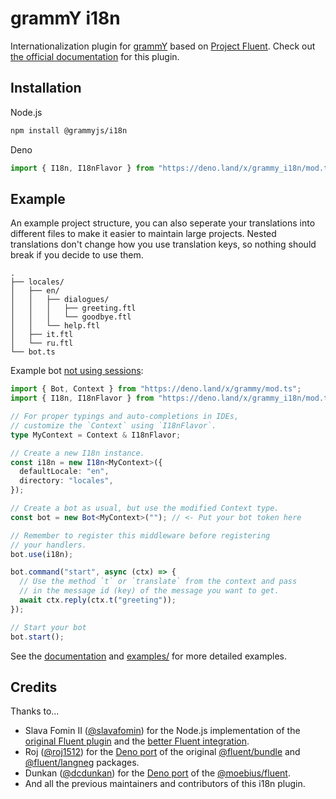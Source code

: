 # grammY i18n

Internationalization plugin for [grammY](https://grammy.dev) based on [Project Fluent](https://projectfluent.org).
Check out [the official documentation](https://grammy.dev/plugins/i18n.html) for this plugin.

## Installation

Node.js

```sh
npm install @grammyjs/i18n
```

Deno

```ts
import { I18n, I18nFlavor } from "https://deno.land/x/grammy_i18n/mod.ts";
```

## Example

An example project structure, you can also seperate your translations into different files to make it easier to maintain large projects.
Nested translations don't change how you use translation keys, so nothing should break if you decide to use them.
```
.
├── locales/
│   ├── en/
│   │   ├── dialogues/
│   │   │   ├── greeting.ftl
│   │   │   └── goodbye.ftl
│   │   └── help.ftl
│   ├── it.ftl
│   └── ru.ftl
└── bot.ts
```

Example bot
[not using sessions](https://grammy.dev/plugins/i18n.html#without-sessions):

```ts
import { Bot, Context } from "https://deno.land/x/grammy/mod.ts";
import { I18n, I18nFlavor } from "https://deno.land/x/grammy_i18n/mod.ts";

// For proper typings and auto-completions in IDEs,
// customize the `Context` using `I18nFlavor`.
type MyContext = Context & I18nFlavor;

// Create a new I18n instance.
const i18n = new I18n<MyContext>({
  defaultLocale: "en",
  directory: "locales",
});

// Create a bot as usual, but use the modified Context type.
const bot = new Bot<MyContext>(""); // <- Put your bot token here

// Remember to register this middleware before registering
// your handlers.
bot.use(i18n);

bot.command("start", async (ctx) => {
  // Use the method `t` or `translate` from the context and pass
  // in the message id (key) of the message you want to get.
  await ctx.reply(ctx.t("greeting"));
});

// Start your bot
bot.start();
```

See the [documentation](https://grammy.dev/plugins/i18n.html) and
[examples/](examples/) for more detailed examples.

## Credits

Thanks to...

- Slava Fomin II ([@slavafomin](https://github.com/slavafomin)) for the Node.js implementation of the [original Fluent plugin](https://github.com/the-moebius/grammy-fluent) and the [better Fluent integration](https://github.com/the-moebius/fluent).
- Roj ([@roj1512](https://github.com/roj1512)) for the [Deno port](https://github.com/roj1512/fluent) of the original [@fluent/bundle](https://github.com/projectfluent/fluent.js/tree/master/fluent-bundle) and [@fluent/langneg](https://github.com/projectfluent/fluent.js/tree/master/fluent-langneg) packages.
- Dunkan ([@dcdunkan](https://github.com/dcdunkan)) for the [Deno port](https://github.com/dcdunkan/deno_fluent) of the [@moebius/fluent](https://github.com/the-moebius/fluent).
- And all the previous maintainers and contributors of this i18n plugin.
